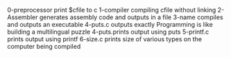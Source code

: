 0-preprocessor print $cfile to c
1-compiler compiling cfile without linking
2-Assembler generates assembly code and outputs in a file
3-name compiles and outputs an executable
4-puts.c outputs exactly Programming is like building a multilingual puzzle
4-puts.prints output using puts
5-printf.c prints output using printf
6-size.c prints size of various types on the computer being compiled
